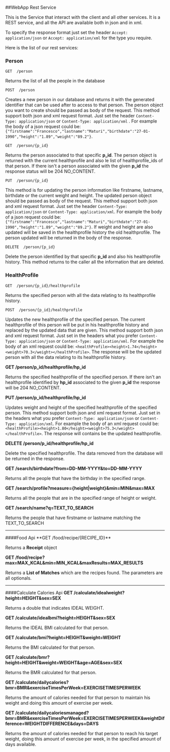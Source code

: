 ##WebApp Rest Service

This is the Service that interact with the client and all other services. It is a REST service, and all the API are available both in json and in xml.

To specify the response format just set the header `Accept: application/json` or `Accept: application/xml` for the type you require.

Here is the list of our rest services:

### Person

```GET  /person```

Returns the list of all the people in the database 

```POST  /person```

Creates a new person in our database and returns it with the generated identifier that can be used after to access to that person. The person object you want to create should be passed as body of the request. This method support both json and xml request format. Just set the header `Content-Type: application/json` or `Content-Type: application/xml` . For example the body of a json request could be: `{"firstname":"Francesco","lastname":"Maturi","birthdate":"27-01-1990","height":"1.89","weight":"89.2"}`.

```GET  /person/{p_id}```

Returns the person associated to that specific **p_id**. The person object is returned with the current healthprofile and also le list of healthprofile_ids of that person. If there isn't a person associated with the given **p_id** the response status will be 204 NO_CONTENT.

```PUT  /person/{p_id}```

This method is for updating the person information like firstname, lastname, birthdate or the current weight and height. The updated person object should be passed as body of the request. This method support both json and xml request format. Just set the header `Content-Type: application/json` or `Content-Type: application/xml`. For example the body of a json request could be: `{"firstname":"Francesco","lastname":"Maturi","birthdate":"27-01-1990","height":"1.89","weight":"89.2"}`. If weight and height are also updated will be saved in the healthprofile history the old healthprofile. The person updated will be returned in the body of the response.

```DELETE  /person/{p_id}```

Delete the person identified by that specific **p_id** and also his healthprofile history. This method returns to the caller all the information that are deleted.

### HealthProfile

```GET  /person/{p_id}/healthprofile```

Returns the specified person with all the data relating to its healthprofile history.

```POST  /person/{p_id}/healthprofile```

Updates the new healthprofile of the specified person. The current healthprofile of this person will be put in his healthprofile history and replaced by the updated data that are given. This method support both json and xml request format. Just set in the headers what you prefer `Content-Type: application/json` or `Content-Type: application/xml`. For example the body of an xml request could be: `<healthProfile><height>1.74</height><weight>70.3</weight></healthProfile>`. The response will be the updated person with all the data relating to its healthprofile history.

**GET  /person/p_id/healthprofile/hp_id**

Returns the specified healthprofile of the specified person. If there isn't an healthprofile identified by **hp_id** associated to the given **p_id** the response will be 204 NO_CONTENT.

**PUT  /person/p_id/healthprofile/hp_id**

Updates weight and height of the specified healthprofile of the specified person. This method support both json and xml request format. Just set in the headers what you prefer `Content-Type: application/json` or `Content-Type: application/xml`. For example the body of an xml request could be: `<healthProfile><height>1.80</height><weight>75.3</weight></healthProfile>`. The response will contains be the updated healthprofile.

**DELETE  /person/p_id/healthprofile/hp_id**

Delete the specified healthprofile. The data removed from the database will be returned in the response.

**GET  /search/birthdate?from=DD-MM-YYYY&to=DD-MM-YYYY**

Returns all the people that have the birthday in the specified range.

**GET  /search/profile?measure={height|weight}&min=MIN&max=MAX**

Returns all the people that are in the specified range of height or weight.

**GET  /search/name?q=TEXT_TO_SEARCH**

Returns the people that have firstname or lastname matching the TEXT_TO_SEARCH 


<hr/>
####Food Api
**GET  /food/recipe/{RECIPE_ID}**

Returns a <b>Receipt</b> object

**GET  /food/recipe?max=MAX_KCAL&min=MIN_KCAL&maxResults=MAX_RESULTS**

Returns a <b>List of Matches</b> which are the recipes found. The parameters are all optionals.

<hr/>

####Calculate Calories Api
**GET  /calculate/idealweight?height=HEIGHT&sex=SEX**

Returns a double that indicates IDEAL WEIGHT.

**GET  /calculate/idealbmi?height=HEIGHT&sex=SEX**

Returns the IDEAL BMI calculated for that person.

**GET  /calculate/bmi?height=HEIGHT&weight=WEIGHT**

Returns the BMI calculated for that person.

**GET  /calculate/bmr?height=HEIGHT&weight=WEIGHT&age=AGE&sex=SEX**

Returns the BMR calculated for that person.

**GET  /calculate/dailycalories?bmr=BMR&exerciseTimesPerWeek=EXERCISETIMESPERWEEK**

Returns the amount of calories needed for that person to maintain his weight and doing this amount of exercise per week.

**GET  /calculate/dailycaloriesmanaged?bmr=BMR&exerciseTimesPerWeek=EXERCISETIMESPERWEEK&weightDifference=WEIGHTDIFFERENCE&days=DAYS**

Returns the amount of calories needed for that person to reach his target weight, doing this amount of exercise per week, in the specified amount of days available.
